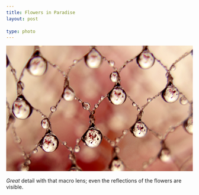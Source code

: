 ```yaml
---
title: Flowers in Paradise 
layout: post

type: photo
---
```


<img src="/images/notesoncamp.com/photo/1280/2555478523/1/tumblr_lbytnnt8On1qzamx2.jpg" width="540" />

*Great* detail with that macro lens; even the reflections of the flowers are visible.
